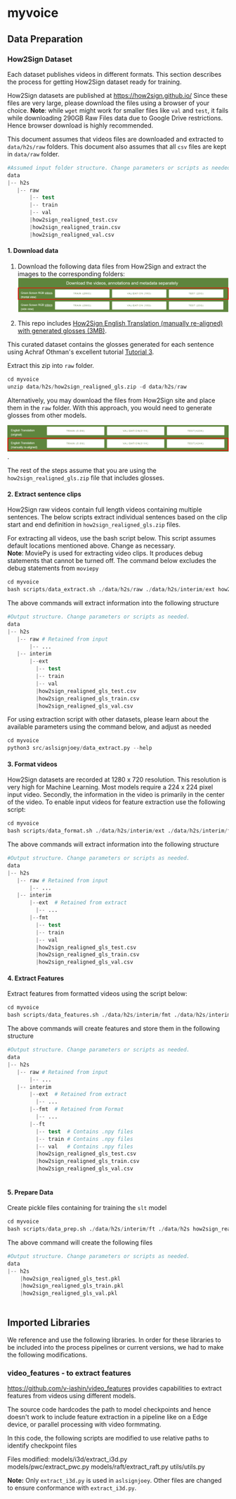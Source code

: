 # myvoice

## Data Preparation

### **How2Sign Dataset**
Each dataset publishes videos in different formats. This section describes the process for getting How2Sign dataset ready for training.  

How2Sign datasets are published at https://how2sign.github.io/ Since these files are very large, please download the files using a browser of your choice. **Note**: while `wget` might work for smaller files like `val` and `test`, it fails while downloading 290GB Raw Files data due to Google Drive restrictions. Hence browser download is highly recommended. 

This document assumes that videos files are downloaded and extracted to `data/h2s/raw` folders. This document also assumes that all `csv` files are kept in `data/raw` folder.  

```s
#Assumed input folder structure. Change parameters or scripts as needed. 
data
|-- h2s
   |-- raw  
       |-- test
       |-- train
       |-- val
       |how2sign_realigned_test.csv
       |how2sign_realigned_train.csv
       |how2sign_realigned_val.csv
```
#### 1. Download data 

1. Download the following data files from How2Sign and extract the images to the corresponding folders:
![How2Sign Download 1](docs/assets/images/how2sign_dwnl_1.png)  

2. This repo includes [How2Sign English Translation (manually re-aligned) with generated glosses (3MB)](data/h2s/how2sign_realigned_gls.zip). 

This curated dataset contains the glosses generated for each sentence using Achraf Othman's excellent tutorial [Tutorial 3](https://achrafothman.net/site/deployment-of-a-statistical-machine-translation-english-american-sign-language/). 

Extract this zip into `raw` folder.  

```s
cd myvoice
unzip data/h2s/how2sign_realigned_gls.zip -d data/h2s/raw
```

Alternatively, you may download the files from How2Sign site and place them in the `raw` folder. With this approach, you would need to generate glosses from other models.
 
![How2Sign Download 2](docs/assets/images/how2sign_dwnl_2.png).


The rest of the steps assume that you are using the `how2sign_realigned_gls.zip` file that includes glosses.

#### 2. Extract sentence clips
How2Sign raw videos contain full length videos containing multiple sentences. The below scripts extract individual sentences based on the clip start and end definition in `how2sign_realigned_gls.zip` files. 

For extracting all videos, use the bash script below. This script assumes default locations mentioned above. Change as necessary.  
**Note**: MoviePy is used for extracting video clips. It produces debug statements that cannot be turned off. The command below excludes the debug statements from `moviepy`  

```s
cd myvoice
bash scripts/data_extract.sh ./data/h2s/raw ./data/h2s/interim/ext how2sign_realigned_gls_ | grep -viE 'join|oviepy'
``` 

The above commands will extract information into the following structure
```s
#Output structure. Change parameters or scripts as needed. 
data
|-- h2s
   |-- raw # Retained from input
       |-- ...
   |-- interim
       |--ext  
         |-- test
         |-- train
         |-- val
         |how2sign_realigned_gls_test.csv
         |how2sign_realigned_gls_train.csv
         |how2sign_realigned_gls_val.csv
```

For using extraction script with other datasets, please learn about the available parameters using the command below, and adjust as needed

```s
cd myvoice
python3 src/aslsignjoey/data_extract.py --help
```

#### 3. Format videos
How2Sign datasets are recorded at 1280 x 720 resolution. This resolution is very high for Machine Learning. Most models require a 224 x 224 pixel input video. Secondly, the information in the video is primarily in the center of the video. To enable input videos for feature extraction use the following script:  

```s
cd myvoice
bash scripts/data_format.sh ./data/h2s/interim/ext ./data/h2s/interim/fmt how2sign_realigned_gls_
``` 

The above commands will extract information into the following structure
```s
#Output structure. Change parameters or scripts as needed. 
data
|-- h2s
   |-- raw # Retained from input
       |-- ...
   |-- interim
       |--ext  # Retained from extract
         |-- ... 
       |--fmt  
         |-- test
         |-- train
         |-- val
         |how2sign_realigned_gls_test.csv
         |how2sign_realigned_gls_train.csv
         |how2sign_realigned_gls_val.csv
```

#### 4. Extract Features
Extract features from formatted videos using the script below:  

```s
cd myvoice
bash scripts/data_features.sh ./data/h2s/interim/fmt ./data/h2s/interim/ft how2sign_realigned_gls_
``` 

The above commands will create features and store them in the following structure
```s
#Output structure. Change parameters or scripts as needed. 
data
|-- h2s
   |-- raw # Retained from input
       |-- ...
   |-- interim
       |--ext  # Retained from extract
         |-- ... 
       |--fmt  # Retained from Format
         |-- ...
       |--ft
         |-- test  # Contains .npy files
         |-- train # Contains .npy files
         |-- val   # Contains .npy files
         |how2sign_realigned_gls_test.csv
         |how2sign_realigned_gls_train.csv
         |how2sign_realigned_gls_val.csv
      
```

#### 5. Prepare Data
Create pickle files containing for training the `slt` model
```s
cd myvoice
bash scripts/data_prep.sh ./data/h2s/interim/ft ./data/h2s how2sign_realigned_gls_
``` 

The above command will create the following files
```s
#Output structure. Change parameters or scripts as needed. 
data
|-- h2s
    |how2sign_realigned_gls_test.pkl
    |how2sign_realigned_gls_train.pkl
    |how2sign_realigned_gls_val.pkl
      
```


## Imported Libraries
We reference and use the following libraries. In order for these libraries to be included into the process pipelines or current versions, we had to make the following modifications.

### video_features - to extract features
https://github.com/v-iashin/video_features provides capabilities to extract features from videos using different models.  

The source code hardcodes the path to model checkpoints and hence doesn't work to include feature extraction in a pipeline like on a Edge device, or parallel processing with video formmating.

In this code, the following scripts are modified to use relative paths to identify checkpoint files

Files modified:
models/i3d/extract_i3d.py  
models/pwc/extract_pwc.py
models/raft/extract_raft.py
utils/utils.py 


**Note:** Only `extract_i3d.py` is used in `aslsignjoey`. Other files are changed to ensure conformance with `extract_i3d.py`.  









